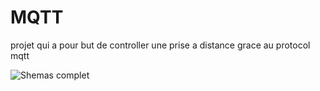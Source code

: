 # MQTT
projet qui a pour but de controller une prise a distance grace au protocol mqtt

![Shemas complet](https://cdn.discordapp.com/attachments/775358435679272971/775782449891377202/all.png)
